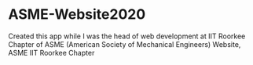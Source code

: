 # ASME-Website2020
Created this app while I was the head of web development at IIT Roorkee Chapter of ASME (American Society of Mechanical Engineers)
Website, ASME IIT Roorkee Chapter
